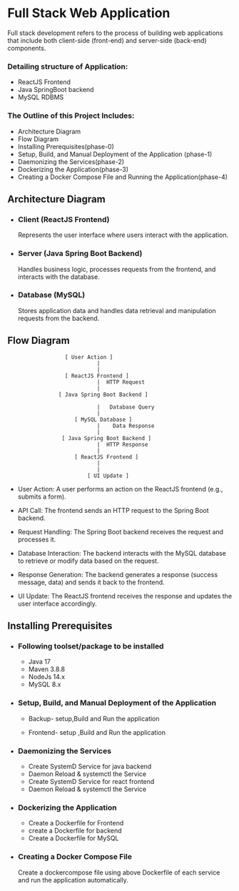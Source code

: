 


# Full Stack Web Application

Full stack development refers to the process of building web applications that include both client-side (front-end) and server-side (back-end) components.

### Detailing structure of Application:
- ReactJS Frontend
- Java SpringBoot backend
- MySQL RDBMS

### The Outline of this Project Includes:
- Architecture Diagram
- Flow Diagram
- Installing Prerequisites(phase-0)
- Setup, Build, and Manual Deployment of the Application (phase-1)
- Daemonizing the Services(phase-2)
- Dockerizing the Application(phase-3)
- Creating a Docker Compose File and Running the Application(phase-4)

## Architecture Diagram


    






    







    

- ### Client (ReactJS Frontend)

    Represents the user interface where users interact with the application.

- ### Server (Java Spring Boot Backend)

    Handles business logic, processes requests from the frontend, and interacts with the database.

- ### Database (MySQL)

    Stores application data and handles data retrieval and manipulation requests from the backend.

## Flow Diagram
                      [ User Action ]
                                |
                                |
                      [ ReactJS Frontend ]
                                |  HTTP Request
                                |
                    [ Java Spring Boot Backend ]
   
                                |   Database Query
                                |
                         [ MySQL Database ]
                                |    Data Response
                                |
                     [ Java Spring Boot Backend ]
                                |  HTTP Response
                                |
                         [ ReactJS Frontend ]
                                |
                                |
                             [ UI Update ]


- User Action: A user performs an action on the ReactJS frontend (e.g., submits a form).

- API Call: The frontend sends an HTTP request to the Spring Boot backend.

- Request Handling: The Spring Boot backend receives the request and processes it.

- Database Interaction: The backend interacts with the MySQL database to retrieve or modify data based on the request.

- Response Generation: The backend generates a response (success message, data) and sends it back to the frontend.

- UI Update: The ReactJS frontend receives the response and updates the user interface accordingly.

## Installing Prerequisites

- ### Following toolset/package to be installed
    - Java 17
    - Maven 3.8.8
    - NodeJs 14.x
    - MySQL 8.x

- ### Setup, Build, and Manual Deployment of the Application

    - Backup- setup,Build and Run the application

    - Frontend- setup ,Build and Run the application

- ### Daemonizing the Services

    - Create SystemD Service for java backend
    - Daemon Reload & systemctl the Service
    - Create SystemD Service for react frontend
    - Daemon Reload & systemctl the Service

- ### Dockerizing the Application

    - Create a Dockerfile for Frontend
    - create a Dockerfile for backend
    - Create a Dockerfile for MySQL

- ### Creating a Docker Compose File

     Create a dockercompose file using above Dockerfile of each service and run the application automatically.


